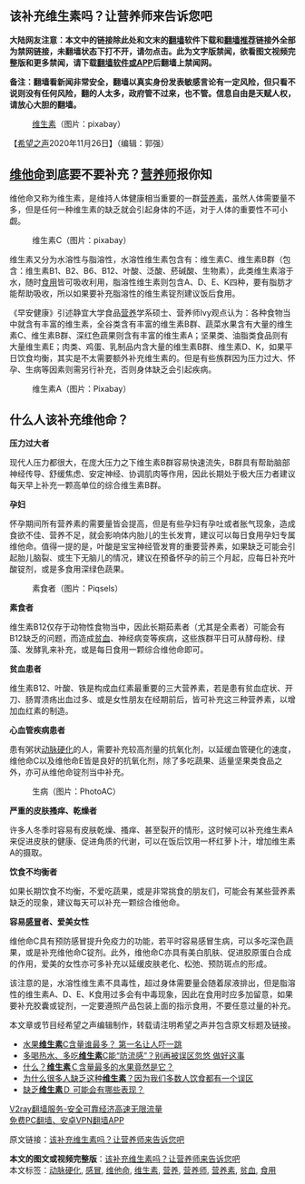  <h2>该补充维生素吗？让营养师来告诉您吧</h2> <p class="notice"><b>大陆网友注意：本文中的链接除此处和文末的<a href="https://github.com/bannedbook/fanqiang" >翻墙</a>软件下载和<a href="https://github.com/killgcd/justmysocks/blob/master/README.md">翻墙推荐</a>链接外全部为禁网链接，未翻墙状态下打不开，请勿点击。此为文字版禁闻，欲看图文视频完整版和更多禁闻，请下载<a href="https://github.com/bannedbook/fanqiang">翻墙软件或APP</a>后翻墙上禁闻网。</p><p>备注：翻墙看新闻非常安全，翻墙以真实身份发表敏感言论有一定风险，但只看不说则没有任何风险，翻的人太多，政府管不过来，也不管。信息自由是天赋人权，请放心大胆的翻墙。</b></p>  <div class="entry"> <figure><figcaption><a href="https://www.bannedbook.org/bnews/tag/%E7%BB%B4%E7%94%9F%E7%B4%A0/" class="st_tag internal_tag" rel="tag" title="标签 维生素 下的日志">维生素</a>（图片：pixabay）</figcaption></figure> <p>【<span class='wp_keywordlink_affiliate'><a href="https://www.soundofhope.org" title="希望之声" target="_blank">希望之声</a></span>2020年11月26日】（编辑：郭强）</p> <h2><a href="https://www.bannedbook.org/bnews/tag/%e7%bb%b4%e4%bb%96%e5%91%bd/" class="st_tag internal_tag" rel="tag" title="标签 维他命 下的日志">维他命</a>到底要不要补充？<a href="https://www.bannedbook.org/bnews/tag/%e8%90%a5%e5%85%bb%e5%b8%88/" class="st_tag internal_tag" rel="tag" title="标签 营养师 下的日志">营养师</a>报你知</h2> <p>维他命又称为维生素，是维持人体健康相当重要的一群<a href="https://www.bannedbook.org/bnews/tag/%E8%90%A5%E5%85%BB%E7%B4%A0/" class="st_tag internal_tag" rel="tag" title="标签 营养素 下的日志">营养素</a>，虽然人体需要量不多，但是任何一种维生素的缺乏就会引起身体的不适，对于人体的重要性不可小觑。</p> <figure><figcaption>维生素C（图片：pixabay）</figcaption></figure> <p>维生素又分为水溶性与脂溶性，水溶性维生素包含有：维生素C、维生素B群（包含：维生素B1、B2、B6、B12、叶酸、泛酸、菸碱酸、生物素），此类维生素溶于水，随时<a href="https://www.bannedbook.org/bnews/tag/%E9%A3%9F%E7%94%A8/" class="st_tag internal_tag" rel="tag" title="标签 食用 下的日志">食用</a>皆可吸收利用，脂溶性维生素则包含A、D、E、K四种，要有脂肪才能帮助吸收，所以如果要补充脂溶性的维生素锭剂建议饭后食用。</p> <p>《早安健康》引述静宜大学食品<a href="https://www.bannedbook.org/bnews/tag/%E8%90%A5%E5%85%BB/" class="st_tag internal_tag" rel="tag" title="标签 营养 下的日志">营养</a>学系硕士、营养师Ivy观点认为：各种食物当中就含有丰富的维生素，全谷类含有丰富的维生素B群、蔬菜水果含有大量的维生素C、维生素B群、深红色蔬果则含有丰富的维生素A；坚果类、油脂类食品则有大量维生素E；肉类、鸡蛋、乳制品内含大量的维生素B群、维生素D、K，如果平日饮食均衡，其实是不太需要额外补充维生素的。但是有些族群因为压力过大、怀孕、生病等因素则需另行补充，否则身体缺乏会引起疾病。</p> <figure><figcaption>维生素A（图片：Pixabay）</figcaption></figure> <h2>什么人该补充维他命？</h2> <p><strong>压力过大者</strong></p>  <p>现代人压力都很大，在庞大压力之下维生素B群容易快速流失，B群具有帮助脑部神经传导、舒缓焦虑、安定神经、协调肌肉等作用，因此长期处于极大压力者建议每天早上补充一颗高单位的综合维生素B群。</p> <p><strong>孕妇</strong></p> <p>怀孕期间所有营养素的需要量皆会提高，但是有些孕妇有孕吐或者胀气现象，造成食欲不佳、营养不足，就会影响体内胎儿的生长发育，建议可以每日食用孕妇专属维他命。值得一提的是，叶酸是宝宝神经管发育的重要营养素，如果缺乏可能会引起胎儿脑裂、或生下无脑儿的情况，建议在预备怀孕的前三个月起，应每日补充叶酸锭剂，或是多食用深绿色蔬果。</p> <figure><figcaption>素食者（图片：Piqsels）</figcaption></figure> <p><strong>素食者</strong></p> <p>维生素B12仅存于动物性食物当中，因此长期茹素者（尤其是全素者）可能会有B12缺乏的问题，而造成<a href="https://www.bannedbook.org/bnews/tag/%E8%B4%AB%E8%A1%80/" class="st_tag internal_tag" rel="tag" title="标签 贫血 下的日志">贫血</a>、神经病变等疾病，这些族群平日可从酵母粉、绿藻、发酵乳来补充，或是每日食用一颗综合维他命即可。</p>  <p><strong>贫血患者</strong></p> <p>维生素B12、叶酸、铁是构成血红素最重要的三大营养素，若是患有贫血症状、开刀、肠胃溃疡出血过多、或是女性朋友在经期前后，皆可补充这三种营养素，以增加血红素的制造。</p> <p><strong>心血管疾病患者</strong></p> <p>患有粥状<a href="https://www.bannedbook.org/bnews/tag/%e5%8a%a8%e8%84%89%e7%a1%ac%e5%8c%96/" class="st_tag internal_tag" rel="tag" title="标签 动脉硬化 下的日志">动脉硬化</a>的人，需要补充较高剂量的抗氧化剂，以延缓血管硬化的速度，维他命C以及维他命E皆是良好的抗氧化剂，除了多吃蔬果、适量坚果类食品之外，亦可从维他命锭剂当中补充。</p> <figure><figcaption>生病（图片：PhotoAC）</figcaption></figure> <p><strong>严重的皮肤搔痒、乾燥者</strong></p>  <p>许多人冬季时容易有皮肤乾燥、搔痒、甚至裂开的情形，这时候可以补充维生素A来促进皮肤的健康、促进角质的代谢，可以在饭后饮用一杯红萝卜汁，增加维生素A的摄取。</p> <p><strong>饮食不均衡者</strong></p> <p>如果长期饮食不均衡，不爱吃蔬果，或是非常挑食的朋友们，可能会有某些营养素缺乏的现象，建议每天可以补充一颗综合维他命。</p> <p><strong>容易<a href="https://www.bannedbook.org/bnews/tag/%E6%84%9F%E5%86%92/" class="st_tag internal_tag" rel="tag" title="标签 感冒 下的日志">感冒</a>者、爱美女性</strong></p> <p>维他命C具有预防感冒提升免疫力的功能，若平时容易感冒生病，可以多吃深色蔬果，或是补充维他命C锭剂。此外，维他命C亦具有美白肌肤、促进胶原蛋白合成的作用，爱美的女性亦可多补充以延缓皮肤老化、松弛、预防斑点的形成。</p>  <p>该注意的是，水溶性维生素不具毒性，超过身体需要量会随着尿液排出，但是脂溶性的维生素A、D、E、K食用过多会有中毒现象，因此在食用时应多加留意，如果要补充胶囊或锭剂，一定要遵照产品包装上面的指示食用，不要任意过量的补充。</p> <p>本文章或节目经希望之声编辑制作，转载请注明希望之声并包含原文标题及链接。</p> <ul class='op-related-articles' title='相关阅读'> <li><a href='https://www.bannedbook.org/bnews/lifebaike/20201119/1433582.html' target='_blank'>水果<b>维生素</b>C含量谁最多？ 第一名让人吓一跳</a></li> <li><a href='https://www.bannedbook.org/bnews/health/20201119/1433535.html' target='_blank'>多喝热水、多吃<b>维生素</b>C能“防流感”？别再被误区忽悠 做好这事</a></li> <li><a href='https://www.bannedbook.org/bnews/health/20201119/1433430.html' target='_blank'>什么？<b>维生素</b>Ｃ含量最多的水果竟然是它？</a></li> <li><a href='https://www.bannedbook.org/bnews/comments/20201114/1430958.html' target='_blank'>为什么很多人缺乏这种<b>维生素</b>？因为我们多数人饮食都有一个误区</a></li> <li><a href='https://www.bannedbook.org/bnews/health/20201114/1430749.html' target='_blank'>缺乏<b>维生素</b>Ｄ 可能会有哪些表现？</a></li> </ul> <p class="texttj"> <a href="https://www.bannedbook.org/forum23/topic22702.html" target="_blank">V2ray翻墙服务-安全可靠经济高速无限流量</a><br/> <a href="https://github.com/bannedbook/fanqiang/wiki/%E7%A6%81%E9%97%BB%E7%BD%91%E5%AE%89%E5%8D%93%E7%BF%BB%E5%A2%99%E6%96%B0%E9%97%BBAPP" target="_blank">免费PC翻墙、安卓VPN翻墙APP</a></p><p>原文链接：<a class="src_link"  href="https://www.soundofhope.org/post/446722" target="_blank">该补充维生素吗？让营养师来告诉您吧</a></p><a name='sharetosocial'></a>       <div><b>本文的图文或视频完整版</b>：<a href='https://www.bannedbook.org/bnews/comments/20201127/1438063.html'>该补充维生素吗？让营养师来告诉您吧</a></div>  </div><!--END ENTRY--> <div class="postfooter"> <div>本文标签：<a href="https://www.bannedbook.org/bnews/tag/%e5%8a%a8%e8%84%89%e7%a1%ac%e5%8c%96/" rel="tag">动脉硬化</a>, <a href="https://www.bannedbook.org/bnews/tag/%E6%84%9F%E5%86%92/" rel="tag">感冒</a>, <a href="https://www.bannedbook.org/bnews/tag/%e7%bb%b4%e4%bb%96%e5%91%bd/" rel="tag">维他命</a>, <a href="https://www.bannedbook.org/bnews/tag/%E7%BB%B4%E7%94%9F%E7%B4%A0/" rel="tag">维生素</a>, <a href="https://www.bannedbook.org/bnews/tag/%E8%90%A5%E5%85%BB/" rel="tag">营养</a>, <a href="https://www.bannedbook.org/bnews/tag/%e8%90%a5%e5%85%bb%e5%b8%88/" rel="tag">营养师</a>, <a href="https://www.bannedbook.org/bnews/tag/%E8%90%A5%E5%85%BB%E7%B4%A0/" rel="tag">营养素</a>, <a href="https://www.bannedbook.org/bnews/tag/%E8%B4%AB%E8%A1%80/" rel="tag">贫血</a>, <a href="https://www.bannedbook.org/bnews/tag/%E9%A3%9F%E7%94%A8/" rel="tag">食用</a></div>  </div><!--END POSTFOOTER--> 